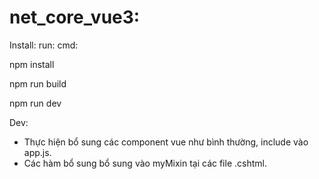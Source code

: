 # net_core_vue3:
Install:
run: cmd:

npm install

npm run build

npm run dev

Dev:
- Thực hiện bổ sung các component vue như bình thường, include vào app.js.
- Các hàm bổ sung bổ sung vào myMixin tại các file .cshtml.

